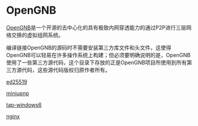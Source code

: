 # OpenGNB

[OpenGNB](https://github.com/gnbdev/opengnb "OpenGNB")是一个开源的去中心化的具有极致内网穿透能力的通过P2P进行三层网络交换的虚拟组网系统。

编译链接OpenGNB的源码时不需要安装第三方库文件和头文件，这使得OpenGNB可以轻易在许多操作系统上构建；但必须要明确说明的是，OpenGNB使用了一些第三方源代码，这个目录下存放的正是OpenGNB项目所使用到所有第三方源代码，这些源代码版权归原作者所有。

[ed25519](https://github.com/orlp/ed25519 "ed25519") 

[miniupnp](https://github.com/miniupnp/miniupnp "miniupnp") 

[tap-windows6](https://github.com/OpenVPN/tap-windows6 "tap-windows6") 

[nginx](https://github.com/nginx/nginx "nginx") 

